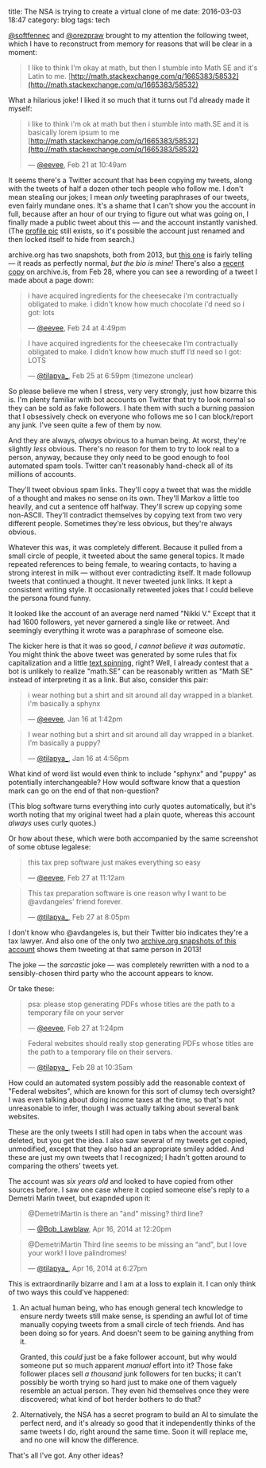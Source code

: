 title: The NSA is trying to create a virtual clone of me
date: 2016-03-03 18:47
category: blog
tags: tech

[@softfennec](https://twitter.com/softfennec) and [@orezpraw](https://twitter.com/orezpraw) brought to my attention the following tweet, which I have to reconstruct from memory for reasons that will be clear in a moment:

> I like to think I'm okay at math, but then I stumble into Math SE and it's Latin to me. [http://math.stackexchange.com/q/1665383/58532](http://math.stackexchange.com/q/1665383/58532)

What a hilarious joke!  I liked it so much that it turns out I'd already made it myself:

> i like to think i'm ok at math but then i stumble into math.SE and it is basically lorem ipsum to me [http://math.stackexchange.com/q/1665383/58532](http://math.stackexchange.com/q/1665383/58532)
>
> — [@eevee](https://twitter.com/eevee/status/701478886375350275), Feb 21 at 10:49am

<!-- more -->

It seems there's a Twitter account that has been copying my tweets, along with the tweets of half a dozen other tech people who follow me.  I don't mean stealing our jokes; I mean _only_ tweeting paraphrases of our tweets, even fairly mundane ones.  It's a shame that I can't show you the account in full, because after an hour of our trying to figure out what was going on, I finally made a public tweet about this — and the account instantly vanished.  (The [profile pic](https://pbs.twimg.com/profile_images/561954159323119616/cBSAWibH_400x400.jpeg) still exists, so it's possible the account just renamed and then locked itself to hide from search.)

archive.org has two snapshots, both from 2013, but [this one](https://web.archive.org/web/20131217160207/https://twitter.com/tilapya_) is fairly telling — it reads as perfectly normal, _but the bio is mine!_  There's also a [recent copy](https://archive.is/bxnPe) on archive.is, from Feb 28, where you can see a rewording of a tweet I made about a page down:

> i have acquired ingredients for the cheesecake i'm contractually obligated to make. i didn't know how much chocolate i'd need so i got: lots
>
> — [@eevee](https://twitter.com/eevee/status/702656586519425024), Feb 24 at 4:49pm

<!-- -->
> I have acquired ingredients for the cheesecake I’m contractually obligated to make. I didn’t know how much stuff I’d need so I got: LOTS
>
> — [@tilapya\_](https://twitter.com/tilapya_/status/703051652694040576), Feb 25 at 6:59pm (timezone unclear)

So please believe me when I stress, very very strongly, just how bizarre this is.  I'm plenty familiar with bot accounts on Twitter that try to look normal so they can be sold as fake followers.  I hate them with such a burning passion that I obsessively check on everyone who follows me so I can block/report any junk.  I've seen quite a few of them by now.

And they are always, _always_ obvious to a human being.  At worst, they're slightly _less_ obvious.  There's no reason for them to try to look real to a person, anyway, because they only need to be good enough to fool automated spam tools.  Twitter can't reasonably hand-check all of its millions of accounts.

They'll tweet obvious spam links.  They'll copy a tweet that was the middle of a thought and makes no sense on its own.  They'll Markov a little too heavily, and cut a sentence off halfway.  They'll screw up copying some non-ASCII.  They'll contradict themselves by copying text from two very different people.  Sometimes they're less obvious, but they're always obvious.

Whatever this was, it was completely different.  Because it pulled from a small circle of people, it tweeted about the same general topics.  It made repeated references to being female, to wearing contacts, to having a strong interest in milk — without ever contradicting itself.  It made followup tweets that continued a thought.  It never tweeted junk links.  It kept a consistent writing style.  It occasionally retweeted jokes that I could believe the persona found funny.

It looked like the account of an average nerd named "Nikki V."  Except that it had 1600 followers, yet never garnered a single like or retweet.  And seemingly everything it wrote was a paraphrase of someone else.

The kicker here is that it was so good, _I cannot believe it was automatic_.  You might think the above tweet was generated by some rules that fix capitalization and a little [text spinning](https://en.wikipedia.org/wiki/Article_spinning), right?  Well, I already contest that a bot is unlikely to realize "math.SE" can be reasonably written as "Math SE" instead of interpreting it as a link.  But also, consider this pair:

> i wear nothing but a shirt and sit around all day wrapped in a blanket. i'm basically a sphynx
>
> — [@eevee](https://twitter.com/eevee/status/688476540162605056), Jan 16 at 1:42pm

<!-- -->
> I wear nothing but a shirt and sit around all day wrapped in a blanket. I’m basically a puppy?
>
> — [@tilapya\_](https://twitter.com/tilapya_/status/688525157569150978), Jan 16 at 4:56pm

What kind of word list would even think to include "sphynx" and "puppy" as potentially interchangeable?  How would software know that a question mark can go on the end of that non-question?

(This blog software turns everything into curly quotes automatically, but it's worth noting that my original tweet had a plain quote, whereas this account _always_ uses curly quotes.)

Or how about these, which were both accompanied by the same screenshot of some obtuse legalese:

> this tax prep software just makes everything so easy
>
> — [@eevee](https://twitter.com/eevee/status/703658964341272576), Feb 27 at 11:12am

<!-- -->
> This tax preparation software is one reason why I want to be @avdangeles’ friend forever.
>
> — [@tilapya\_](https://twitter.com/tilapya_/status/703793015148576770), Feb 27 at 8:05pm

I don't know who @avdangeles is, but their Twitter bio indicates they're a tax lawyer.  And also one of the only two [archive.org snapshots of this account](https://web.archive.org/web/20130617165127/https://twitter.com/tilapya_) shows them tweeting at that same person in 2013!

The joke — the _sarcastic_ joke — was completely rewritten with a nod to a sensibly-chosen third party who the account appears to know.

Or take these:

> psa: please stop generating PDFs whose titles are the path to a temporary file on your server
>
> — [@eevee](https://twitter.com/eevee/status/703692217957744640), Feb 27 at 1:24pm

<!-- -->
> Federal websites should really stop generating PDFs whose titles are the path to a temporary file on their servers.
>
> — [@tilapya\_](https://twitter.com/tilapya_/status/704012009440849920), Feb 28 at 10:35am

How could an automated system possibly add the reasonable context of "Federal websites", which are known for this sort of clumsy tech oversight?  I was even talking about doing income taxes at the time, so that's not unreasonable to infer, though I was actually talking about several bank websites.

These are the only tweets I still had open in tabs when the account was deleted, but you get the idea.  I also saw several of my tweets get copied, unmodified, except that they also had an appropriate smiley added.  And these are just my own tweets that I recognized; I hadn't gotten around to comparing the others' tweets yet.

The account was _six years old_ and looked to have copied from other sources before.  I saw one case where it copied someone else's reply to a Demetri Marin tweet, but exapnded upon it:

> @DemetriMartin is there an "and" missing? third line?
>
> — [@Bob\_Lawblaw](https://twitter.com/Bob_Lawblaw/status/456512459910557697), Apr 16, 2014 at 12:20pm

<!-- -->
> @DemetriMartin Third line seems to be missing an “and”, but I love your work! I love palindromes!
>
> — [@tilapya\_](https://twitter.com/tilapya_/status/456604713207615488), Apr 16, 2014 at 6:27pm

This is extraordinarily bizarre and I am at a loss to explain it.  I can only think of two ways this could've happened:

1. An actual human being, who has enough general tech knowledge to ensure nerdy tweets still make sense, is spending an awful lot of time manually copying tweets from a small circle of tech friends.  And has been doing so for years.  And doesn't seem to be gaining anything from it.

    Granted, this _could_ just be a fake follower account, but why would someone put so much apparent _manual_ effort into it?  Those fake follower places sell _a thousand_ junk followers for ten bucks; it can't possibly be worth trying so hard just to make one of them vaguely resemble an actual person.  They even hid themselves once they were discovered; what kind of bot herder bothers to do that?

2. Alternatively, the NSA has a secret program to build an AI to simulate the perfect nerd, and it's already so good that it independently thinks of the same tweets I do, right around the same time.  Soon it will replace me, and no one will know the difference.

That's all I've got.  Any other ideas?
